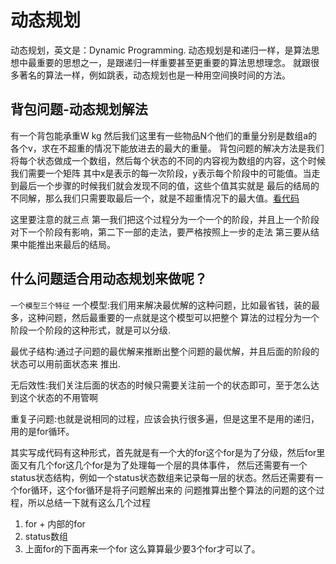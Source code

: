 # 动态规划

动态规划，英文是：Dynamic Programming. 动态规划是和递归一样，是算法思想中最重要的思想之一，是跟递归一样重要甚至更重要的算法思想理念。
就跟很多著名的算法一样，例如跳表，动态规划也是一种用空间换时间的方法。

## 背包问题-动态规划解法

有一个背包能承重W kg 然后我们这里有一些物品N个他们的重量分别是数组a的各个v，求在不超重的情况下能放进去的最大的重量。
背包问题的解决方法是我们将每个状态做成一个数组，然后每个状态的不同的内容视为数组的内容，这个时候我们需要一个矩阵
其中x是表示的每一次阶段，y表示每个阶段中的可能值。当走到最后一个步骤的时候我们就会发现不同的值，这些个值其实就是
最后的结局的不同解，那么我们只需要取最后一个，就是不超重情况下的最大值。[看代码](./1.go)

这里要注意的就三点 第一我们把这个过程分为一个一个的阶段，并且上一个阶段对下一个阶段有影响，第二下一部的走法，要严格按照上一步的走法
第三要从结果中能推出来最后的结局。

## 什么问题适合用动态规划来做呢？

`一个模型三个特征` 一个模型:我们用来解决最优解的这种问题，比如最省钱，装的最多，这种问题，然后最重要的一点就是这个模型可以把整个
算法的过程分为一个阶段一个阶段的这种形式，就是可以分级.

最优子结构:通过子问题的最优解来推断出整个问题的最优解，并且后面的阶段的状态可以用前面状态来
推出.

无后效性:我们关注后面的状态的时候只需要关注前一个的状态即可，至于怎么达到这个状态的不用管啊

重复子问题:也就是说相同的过程，应该会执行很多遍，但是这里不是用的递归，用的是for循环。

其实写成代码有这种形式，首先就是有一个大的for这个for是为了分级，然后for里面又有几个for这几个for是为了处理每一个层的具体事件，
然后还需要有一个status状态结构，例如一个status状态数组来记录每一层的状态。然后还需要有一个for循环，这个for循环是将子问题解出来的
问题推算出整个算法的问题的这个过程，所以总结一下就有这么几个过程

1. for + 内部的for
2. status数组
3. 上面for的下面再来一个for 这么算算最少要3个for才可以了。
